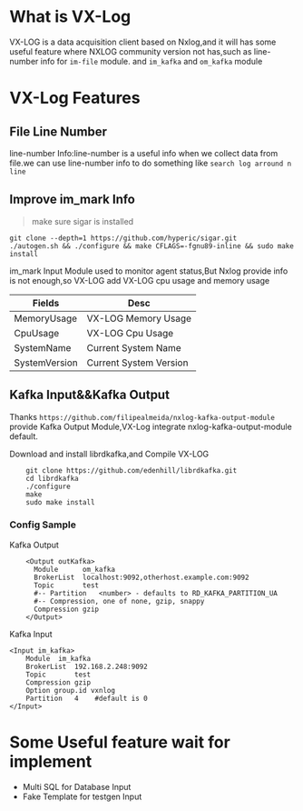 # What is VX-Log

VX-LOG is a data acquisition client based on Nxlog,and it will has some useful feature where NXLOG community version not has,such as line-number info for `im-file` module. and `im_kafka` and `om_kafka` module

# VX-Log Features

## File Line Number

line-number Info:line-number is a useful info when we collect data from file.we can use line-number info to do something like `search log arround n line`

## Improve im_mark Info

> make sure sigar is installed

```
git clone --depth=1 https://github.com/hyperic/sigar.git
./autogen.sh && ./configure && make CFLAGS=-fgnu89-inline && sudo make install
```

im_mark Input Module used to monitor agent status,But Nxlog provide info is not
 enough,so VX-LOG add VX-LOG cpu usage and memory usage 

|Fields|Desc|
|----|----|
|MemoryUsage|VX-LOG Memory Usage|
|CpuUsage|VX-LOG Cpu Usage| 
|SystemName|Current System Name|
|SystemVersion|Current System Version|

## Kafka Input&&Kafka Output

Thanks `https://github.com/filipealmeida/nxlog-kafka-output-module` provide Kafka Output Module,VX-Log integrate nxlog-kafka-output-module default.

Download and install librdkafka,and Compile VX-LOG
```
	git clone https://github.com/edenhill/librdkafka.git
	cd librdkafka
	./configure
	make
	sudo make install
```
### Config Sample

Kafka Output

```
	<Output outKafka>
	  Module      om_kafka
	  BrokerList  localhost:9092,otherhost.example.com:9092
	  Topic       test
	  #-- Partition   <number> - defaults to RD_KAFKA_PARTITION_UA
	  #-- Compression, one of none, gzip, snappy
	  Compression gzip
	</Output>
```

Kafka Input
```
<Input im_kafka>
    Module  im_kafka
	BrokerList  192.168.2.248:9092
	Topic       test
	Compression gzip
    Option group.id vxnlog
	Partition   4    #default is 0
</Input>
```


# Some Useful feature wait for implement

* Multi SQL for Database Input
* Fake Template for testgen Input
